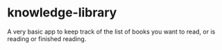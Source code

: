 # knowledge-library
A very basic app to keep track of the list of books you want to read, or is reading or finished reading.
